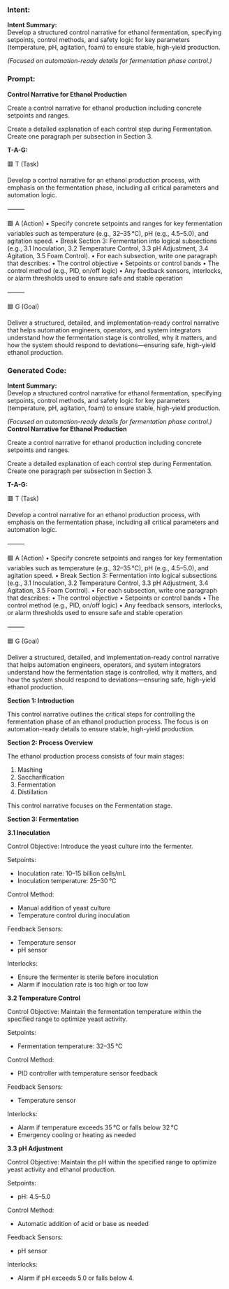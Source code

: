 ### Intent:
**Intent Summary:**  
Develop a structured control narrative for ethanol fermentation, specifying setpoints, control methods, and safety logic for key parameters (temperature, pH, agitation, foam) to ensure stable, high-yield production.  

*(Focused on automation-ready details for fermentation phase control.)*

### Prompt:
**Control Narrative for Ethanol Production**

Create a control narrative for ethanol production including concrete setpoints and ranges.

Create a detailed explanation of each control step during Fermentation. Create one paragraph per subsection in Section 3.

**T-A-G:**

🟥 T (Task)

Develop a control narrative for an ethanol production process, with emphasis on the fermentation phase, including all critical parameters and automation logic.

⸻

🟩 A (Action)
	•	Specify concrete setpoints and ranges for key fermentation variables such as temperature (e.g., 32–35 °C), pH (e.g., 4.5–5.0), and agitation speed.
	•	Break Section 3: Fermentation into logical subsections (e.g., 3.1 Inoculation, 3.2 Temperature Control, 3.3 pH Adjustment, 3.4 Agitation, 3.5 Foam Control).
	•	For each subsection, write one paragraph that describes:
	•	The control objective
	•	Setpoints or control bands
	•	The control method (e.g., PID, on/off logic)
	•	Any feedback sensors, interlocks, or alarm thresholds used to ensure safe and stable operation

⸻

🟦 G (Goal)

Deliver a structured, detailed, and implementation-ready control narrative that helps automation engineers, operators, and system integrators understand how the fermentation stage is controlled, why it matters, and how the system should respond to deviations—ensuring safe, high-yield ethanol production.

### Generated Code:
**Intent Summary:**  
Develop a structured control narrative for ethanol fermentation, specifying setpoints, control methods, and safety logic for key parameters (temperature, pH, agitation, foam) to ensure stable, high-yield production.  

*(Focused on automation-ready details for fermentation phase control.)*
**Control Narrative for Ethanol Production**

Create a control narrative for ethanol production including concrete setpoints and ranges.

Create a detailed explanation of each control step during Fermentation. Create one paragraph per subsection in Section 3.

**T-A-G:**

🟥 T (Task)

Develop a control narrative for an ethanol production process, with emphasis on the fermentation phase, including all critical parameters and automation logic.

⸻

🟩 A (Action)
	•	Specify concrete setpoints and ranges for key fermentation variables such as temperature (e.g., 32–35 °C), pH (e.g., 4.5–5.0), and agitation speed.
	•	Break Section 3: Fermentation into logical subsections (e.g., 3.1 Inoculation, 3.2 Temperature Control, 3.3 pH Adjustment, 3.4 Agitation, 3.5 Foam Control).
	•	For each subsection, write one paragraph that describes:
	•	The control objective
	•	Setpoints or control bands
	•	The control method (e.g., PID, on/off logic)
	•	Any feedback sensors, interlocks, or alarm thresholds used to ensure safe and stable operation

⸻

🟦 G (Goal)

Deliver a structured, detailed, and implementation-ready control narrative that helps automation engineers, operators, and system integrators understand how the fermentation stage is controlled, why it matters, and how the system should respond to deviations—ensuring safe, high-yield ethanol production.

**Section 1: Introduction**

This control narrative outlines the critical steps for controlling the fermentation phase of an ethanol production process. The focus is on automation-ready details to ensure stable, high-yield production.

**Section 2: Process Overview**

The ethanol production process consists of four main stages:

1. Mashing
2. Saccharification
3. Fermentation
4. Distillation

This control narrative focuses on the Fermentation stage.

**Section 3: Fermentation**

**3.1 Inoculation**

Control Objective: Introduce the yeast culture into the fermenter.

Setpoints:
- Inoculation rate: 10–15 billion cells/mL
- Inoculation temperature: 25–30 °C

Control Method:
- Manual addition of yeast culture
- Temperature control during inoculation

Feedback Sensors:
- Temperature sensor
- pH sensor

Interlocks:
- Ensure the fermenter is sterile before inoculation
- Alarm if inoculation rate is too high or too low

**3.2 Temperature Control**

Control Objective: Maintain the fermentation temperature within the specified range to optimize yeast activity.

Setpoints:
- Fermentation temperature: 32–35 °C

Control Method:
- PID controller with temperature sensor feedback

Feedback Sensors:
- Temperature sensor

Interlocks:
- Alarm if temperature exceeds 35 °C or falls below 32 °C
- Emergency cooling or heating as needed

**3.3 pH Adjustment**

Control Objective: Maintain the pH within the specified range to optimize yeast activity and ethanol production.

Setpoints:
- pH: 4.5–5.0

Control Method:
- Automatic addition of acid or base as needed

Feedback Sensors:
- pH sensor

Interlocks:
- Alarm if pH exceeds 5.0 or falls below 4.
